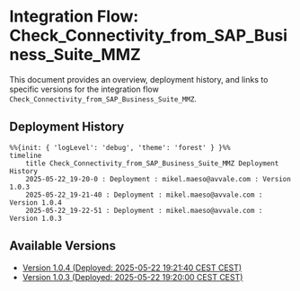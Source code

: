 # Integration Flow: Check_Connectivity_from_SAP_Business_Suite_MMZ

This document provides an overview, deployment history, and links to specific versions for the integration flow `Check_Connectivity_from_SAP_Business_Suite_MMZ`.

## Deployment History
<!-- DEPLOYMENT_TIMELINE_START -->
```mermaid
%%{init: { 'logLevel': 'debug', 'theme': 'forest' } }%%
timeline
    title Check_Connectivity_from_SAP_Business_Suite_MMZ Deployment History
    2025-05-22_19-20-0 : Deployment : mikel.maeso@avvale.com : Version 1.0.3
    2025-05-22_19-21-40 : Deployment : mikel.maeso@avvale.com : Version 1.0.4
    2025-05-22_19-22-51 : Deployment : mikel.maeso@avvale.com : Version 1.0.3
```
<!-- DEPLOYMENT_TIMELINE_END -->

## Available Versions
<!-- VERSION_LINKS_START -->
- [Version 1.0.4 (Deployed: 2025-05-22 19:21:40 CEST CEST)](./1.0.4/readme.md)
- [Version 1.0.3 (Deployed: 2025-05-22 19:20:00 CEST CEST)](./1.0.3/readme.md)
<!-- VERSION_LINKS_END -->